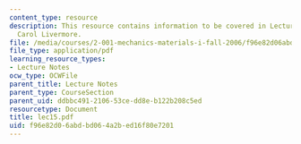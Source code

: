 ```yaml
---
content_type: resource
description: This resource contains information to be covered in Lecture 15 by Prof.
  Carol Livermore.
file: /media/courses/2-001-mechanics-materials-i-fall-2006/f96e82d06abdbd064a2bed16f80e7201_lec15.pdf
file_type: application/pdf
learning_resource_types:
- Lecture Notes
ocw_type: OCWFile
parent_title: Lecture Notes
parent_type: CourseSection
parent_uid: ddbbc491-2106-53ce-dd8e-b122b208c5ed
resourcetype: Document
title: lec15.pdf
uid: f96e82d0-6abd-bd06-4a2b-ed16f80e7201
---
```

